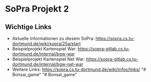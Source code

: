 # SoPra Projekt 2

## Wichtige Links

* Aktuelle Informationen zu diesem SoPra: https://sopra.cs.tu-dortmund.de/wiki/sopra/25a/start
* Beispielprojekt Kartenspiel War: https://sopra-gitlab.cs.tu-dortmund.de/internal/bgw-war
* Beispielprojekt Kartenspiel Net War: https://sopra-gitlab.cs.tu-dortmund.de/internal/bgw-net-war
* Weitere Links: https://sopra.cs.tu-dortmund.de/wiki/infos/links/
"# Bonsai_game" 
"# Bonsai_game" 

